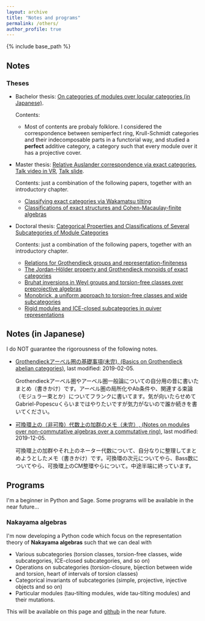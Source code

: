 ```yaml
---
layout: archive
title: "Notes and programs"
permalink: /others/
author_profile: true
---
```


{% include base_path %}

## Notes

### Theses
- Bachelor thesis: [On categories of modules over locular categories (in Japanese)](/files/sotsuron.pdf).

  Contents:
  - Most of contents are probaly folklore. I considered the correspondence between semiperfect ring, Krull-Schmidt categories and their indecomposable parts in a functorial way, and studied a  **perfect** additive category, a category such that every module over it has a projective cover.

- Master thesis: [Relative Auslander correspondence via exact categories](/files/master_thesis.pdf), [Talk video in VR](https://youtu.be/ENQNdLAF_NE), [Talk slide](/files/mt0130.pdf).

  Contents: just a combination of the following papers, together with an introductory chapter.
  - [Classifying exact categories via Wakamatsu tilting](/papers/wakamatsu/)
  - [Classifications of exact structures and Cohen-Macaulay-finite algebras](/papers/exact-str/)

- Doctoral thesis: [Categorical Properties and Classifications of Several Subcategories of Module Categories](/files/phd_thesis.pdf)

  Contents: just a combination of the following papers, together with an introductory chapter.
  - [Relations for Grothendieck groups and representation-finiteness](/papers/relations/)
  - [The Jordan-H&ouml;lder property and Grothendieck monoids of exact categories](/papers/JHP/)
  - [Bruhat inversions in Weyl groups and torsion-free classes over preprojective algebras](/papers/binv/)
  - [Monobrick, a uniform approach to torsion-free classes and wide subcategories](/papers/mbrick/)
  - [Rigid modules and ICE-closed subcategories in quiver representations](/papers/rigidICE/)

## Notes (in Japanese)
I do NOT guarantee the rigorousness of the following notes.

- [Grothendieckアーベル圏の基礎事項(未完), (Basics on Grothendieck abelian categories)](/files/GrothendieckAbelian0205.pdf), last modified: 2019-02-05.

  Grothendieckアーベル圏やアーベル圏一般論についての自分用の昔に書いたまとめ（書きかけ）です。アーベル圏の局所化やAb条件や、関連する束論（モジュラー束とか）についてフランクに書いてます。気が向いたらせめてGabriel-Popescuくらいまではやりたいですが気力がないので誰か続きを書いてください。

- [可換環上の（非可換）代数上の加群のメモ（未完）, (Notes on modules over non-commutative algebras over a commutative ring)](/files/comm-order1205.pdf), last modified: 2019-12-05.

  可換環上の加群やそれ上のネーター代数について、自分なりに整理してまとめようとしたメモ（書きかけ）です。可換環の次元についてやら、Bass数についてやら、可換環上のCM整環やらについて。中途半端に終っています。

## Programs
I'm a beginner in Python and Sage. Some programs will be available in the near future...

### Nakayama algebras
I'm now developing a Python code which focus on the representation theory of **Nakayama algebras** such that we can deal with
- Various subcategories (torsion classes, torsion-free classes, wide subcategories, ICE-closed subcategories, and so on)
- Operations on subcategories (torsion-closure, bijection between wide and torsion, heart of intervals of torsion classes)
- Categorical invariants of subcategories (simple, projective, injective objects and so on)
- Particular modules (tau-tilting modules, wide tau-tilting modules) and their mutations.

This will be available on this page and [github](https://github.com/haruhisa-enomoto) in the near future.
